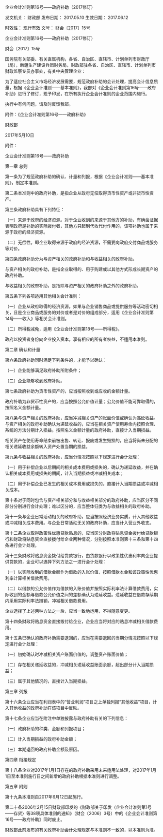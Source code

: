 
	
		
	
企业会计准则第16号——政府补助（2017修订）
	
	
发文机关：	财政部
发布日期：	2017.05.10
生效日期：	2017.06.12
	
时效性：	现行有效
文号：	财会〔2017〕15号
	
	

	
	

	
	

企业会计准则第16号——政府补助（2017修订）

财会〔2017〕15号

国务院有关部委、有关直属机构，各省、自治区、直辖市、计划单列市财政厅（局），新疆生产建设兵团财务局，财政部驻各省、自治区、直辖市、计划单列市财政监察专员办事处，有关中央管理企业：

为了适应社会主义市场经济发展需要，规范政府补助的会计处理，提高会计信息质量，根据《企业会计准则——基本准则》，我部对《企业会计准则第16号——政府补助》进行了修订，现予印发，在所有执行企业会计准则的企业范围内施行。

执行中有何问题，请及时反馈我部。

附件：《企业会计准则第16号——政府补助》

财政部

2017年5月10日

附件：

企业会计准则第16号——政府补助

第一章 总则

第一条为了规范政府补助的确认、计量和列报，根据《企业会计准则——基本准则》，制定本准则。

第二条本准则中的政府补助，是指企业从政府无偿取得货币性资产或非货币性资产。

第三条政府补助具有下列特征：

（一）来源于政府的经济资源。对于企业收到的来源于其他方的补助，有确凿证据表明政府是补助的实际拨付者，其他方只起到代收代付作用的，该项补助也属于来源于政府的经济资源。

（二）无偿性。即企业取得来源于政府的经济资源，不需要向政府交付商品或服务等对价。

第四条政府补助分为与资产相关的政府补助和与收益相关的政府补助。

与资产相关的政府补助，是指企业取得的、用于购建或以其他方式形成长期资产的政府补助。

与收益相关的政府补助，是指除与资产相关的政府补助之外的政府补助。

第五条下列各项适用其他相关会计准则：

（一）企业从政府取得的经济资源，如果与企业销售商品或提供服务等活动密切相关，且是企业商品或服务的对价或者是对价的组成部分，适用《企业会计准则第14号——收入》等相关会计准则。

（二）所得税减免，适用《企业会计准则第18号——所得税》。

政府以投资者身份向企业投入资本，享有相应的所有者权益，不适用本准则。

第二章 确认和计量

第六条政府补助同时满足下列条件的，才能予以确认：

（一）企业能够满足政府补助所附条件；

（二）企业能够收到政府补助。

第七条政府补助为货币性资产的，应当按照收到或应收的金额计量。

政府补助为非货币性资产的，应当按照公允价值计量；公允价值不能可靠取得的，按照名义金额计量。

第八条与资产相关的政府补助，应当冲减相关资产的账面价值或确认为递延收益。与资产相关的政府补助确认为递延收益的，应当在相关资产使用寿命内按照合理、系统的方法分期计入损益。按照名义金额计量的政府补助，直接计入当期损益。

相关资产在使用寿命结束前被出售、转让、报废或发生毁损的，应当将尚未分配的相关递延收益余额转入资产处置当期的损益。

第九条与收益相关的政府补助，应当分情况按照以下规定进行会计处理：

（一）用于补偿企业以后期间的相关成本费用或损失的，确认为递延收益，并在确认相关成本费用或损失的期间，计入当期损益或冲减相关成本；

（二）用于补偿企业已发生的相关成本费用或损失的，直接计入当期损益或冲减相关成本。

第十条对于同时包含与资产相关部分和与收益相关部分的政府补助，应当区分不同部分分别进行会计处理；难以区分的，应当整体归类为与收益相关的政府补助。

第十一条与企业日常活动相关的政府补助，应当按照经济业务实质，计入其他收益或冲减相关成本费用。与企业日常活动无关的政府补助，应当计入营业外收支。

第十二条企业取得政策性优惠贷款贴息的，应当区分财政将贴息资金拨付给贷款银行和财政将贴息资金直接拨付给企业两种情况，分别按照本准则第十三条和第十四条进行会计处理。

第十三条财政将贴息资金拨付给贷款银行，由贷款银行以政策性优惠利率向企业提供贷款的，企业可以选择下列方法之一进行会计处理：

（一）以实际收到的借款金额作为借款的入账价值，按照借款本金和该政策性优惠利率计算相关借款费用。

（二）以借款的公允价值作为借款的入账价值并按照实际利率法计算借款费用，实际收到的金额与借款公允价值之间的差额确认为递延收益。递延收益在借款存续期内采用实际利率法摊销，冲减相关借款费用。

企业选择了上述两种方法之一后，应当一致地运用，不得随意变更。

第十四条财政将贴息资金直接拨付给企业，企业应当将对应的贴息冲减相关借款费用。

第十五条已确认的政府补助需要退回的，应当在需要退回的当期分情况按照以下规定进行会计处理：

（一）初始确认时冲减相关资产账面价值的，调整资产账面价值；

（二）存在相关递延收益的，冲减相关递延收益账面余额，超出部分计入当期损益；

（三）属于其他情况的，直接计入当期损益。

第三章 列报

第十六条企业应当在利润表中的“营业利润”项目之上单独列报“其他收益”项目，计入其他收益的政府补助在该项目中反映。

第十七条企业应当在附注中单独披露与政府补助有关的下列信息：

（一）政府补助的种类、金额和列报项目；

（二）计入当期损益的政府补助金额；

（三）本期退回的政府补助金额及原因。

第四章 衔接规定

第十八条企业对2017年1月1日存在的政府补助采用未来适用法处理，对2017年1月1日至本准则施行日之间新增的政府补助根据本准则进行调整。

第五章 附则

第十九条本准则自2017年6月12日起施行。

第二十条2006年2月15日财政部印发的《财政部关于印发〈企业会计准则第1号——存货〉等38项具体准则的通知》（财会〔2006〕3号）中的《企业会计准则第16号——政府补助》同时废止。

财政部此前发布的有关政府补助会计处理规定与本准则不一致的，以本准则为准。
